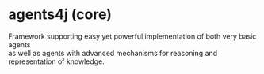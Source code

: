 # agents4j (core)
Framework supporting easy yet powerful implementation of both very basic agents<br/>
as well as agents with advanced mechanisms for reasoning and representation of knowledge.